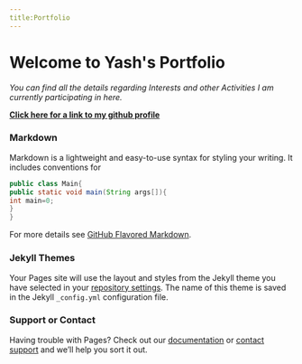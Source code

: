 ```yaml
---
title:Portfolio
---
```

# Welcome to Yash's Portfolio
_You can find all the details regarding Interests and other Activities I am currently participating in here._

**[Click here for a link to my github profile](https://github.com/yashTEF)**


### Markdown

Markdown is a lightweight and easy-to-use syntax for styling your writing. It includes conventions for

```java
public class Main{
public static void main(String args[]){
int main=0;
}
}
```

For more details see [GitHub Flavored Markdown](https://guides.github.com/features/mastering-markdown/).

### Jekyll Themes

Your Pages site will use the layout and styles from the Jekyll theme you have selected in your [repository settings](https://github.com/yashTEF/yashTEF.github.io/settings). The name of this theme is saved in the Jekyll `_config.yml` configuration file.

### Support or Contact

Having trouble with Pages? Check out our [documentation](https://help.github.com/categories/github-pages-basics/) or [contact support](https://github.com/contact) and we’ll help you sort it out.
